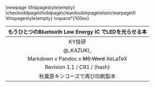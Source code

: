\newpage
\thispagestyle{empty}
\checkoddpage\ifoddpage\cleardoublepage\else\clearpage\fi
\thispagestyle{empty}
\vspace*{100ex}

| もうひとつのBluetooth Low Energy IC でLEDを光らせる本 |
|:-----------------------------------------------------:|
|                        KY技研                         |
|                      @\_K4ZUKI\_                      |
|        Markdown x Pandoc x ~~MS Word~~ XeLaTeX        |
|              Revision 1.1 / C91 / (hash)              |
|            秋葉原キンコーズで再び印刷製本             |
